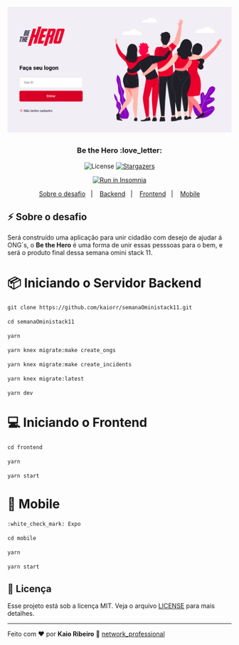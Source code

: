 <h1 align="center">
  <img alt="bethehero" title="bethehero" src="./img/login-page.png" />
</h1>

<h3 align="center">
  Be the Hero  :love_letter:
</h3>

<p align="center">
  <img alt="License" src="https://img.shields.io/badge/license-MIT-%2304D361">

  <a href="https://github.com/kaiorr/semanaOministack11/stargazers">
    <img alt="Stargazers" src="https://img.shields.io/github/stars/kaiorr/semanaOministack11?style=social">
  </a>
</p>
<p align="center">
    <a href="https://insomnia.rest/images/run.svg)](https://insomnia.rest/run/?label=Semana%20Oministack%2011&uri=https%3A%2F%2Fraw.githubusercontent.com%2Fkaiorr%2FsemanaOministack11%2Fmaster%2Fbackend%2FInsomnia_2020-03-28.json"
    target="_blank"><img src="https://insomnia.rest/images/run.svg" alt="Run in Insomnia">
  </a>
</p>

<p align="center">
  <a href="#zap-sobre-o-desafio">Sobre o desafio</a>&nbsp;&nbsp;&nbsp;|&nbsp;&nbsp;&nbsp;
  <a href="#iniciando-o-servidor-backend">Backend</a>&nbsp;&nbsp;&nbsp;|&nbsp;&nbsp;&nbsp;
  <a href="#computer-iniciando-o-frontend">Frontend</a>&nbsp;&nbsp;&nbsp;|&nbsp;&nbsp;&nbsp;
  <a href="#iphone-mobile">Mobile</a>
</p>

## :zap: Sobre o desafio

Será construído uma aplicação para unir cidadão com desejo de ajudar á ONG´s, o **Be the Hero** é uma forma de unir essas pesssoas para o bem, e será o produto final dessa semana omini stack 11.


# :package: Iniciando o Servidor Backend

    git clone https://github.com/kaiorr/semanaOministack11.git

    cd semanaOministack11

    yarn

    yarn knex migrate:make create_ongs

    yarn knex migrate:make create_incidents

    yarn knex migrate:latest

    yarn dev


# :computer: Iniciando o Frontend

    cd frontend

    yarn

    yarn start


# :iphone: Mobile

    :white_check_mark: Expo

    cd mobile

    yarn

    yarn start
    

## :memo: Licença

Esse projeto está sob a licença MIT. Veja o arquivo [LICENSE](LICENSE.md) para mais detalhes.

----

Feito com :heart: por **Kaio Ribeiro** :call_me_hand: [network_professional](https://www.linkedin.com/in/kaio-ribeiro-310123150/)
